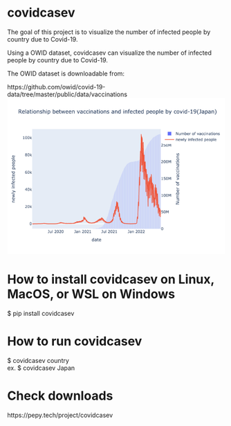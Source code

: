 # covidcasev

<p>The goal of this project is to visualize the number of infected people by country due to Covid-19.</p>
<p>Using a OWID dataset, covidcasev can visualize the number of infected people by country due to Covid-19.</p>
The OWID dataset is downloadable from:</p>
https://github.com/owid/covid-19-data/tree/master/public/data/vaccinations

<img src="https://github.com/yugo-Ishihara/covidcasev/blob/main/result.png">


<h1>
  How to install covidcasev on Linux, MacOS, or WSL on Windows
</h1>
$ pip install covidcasev

<h1>
  How to run covidcasev 
</h1>
$ covidcasev country <br>
ex. $ covidcasev Japan

<h1>
  Check downloads
</h1>
https://pepy.tech/project/covidcasev
